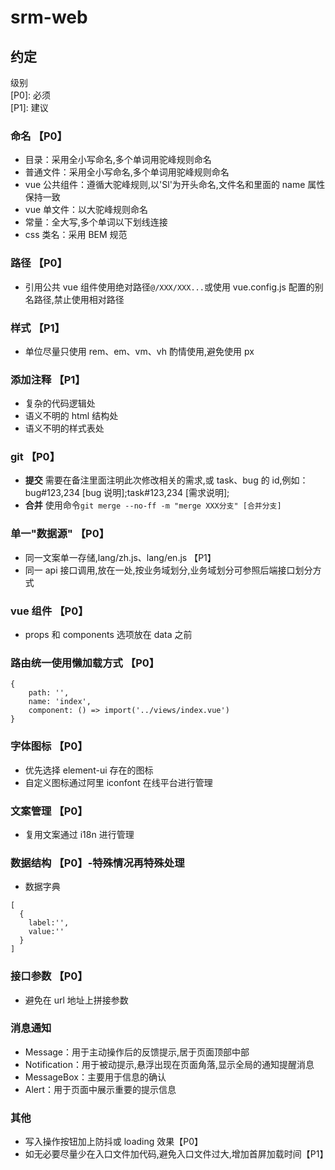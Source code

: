 # srm-web

## 约定

级别  
[P0]: 必须  
[P1]: 建议

### 命名 【P0】

- 目录：采用全小写命名,多个单词用驼峰规则命名
- 普通文件：采用全小写命名,多个单词用驼峰规则命名
- vue 公共组件：遵循大驼峰规则,以'Sl'为开头命名,文件名和里面的 name 属性保持一致
- vue 单文件：以大驼峰规则命名
- 常量：全大写,多个单词以下划线连接
- css 类名：采用 BEM 规范

### 路径 【P0】

- 引用公共 vue 组件使用绝对路径`@/XXX/XXX...`或使用 vue.config.js 配置的别名路径,禁止使用相对路径

### 样式 【P1】

- 单位尽量只使用 rem、em、vm、vh 酌情使用,避免使用 px

### 添加注释 【P1】

- 复杂的代码逻辑处
- 语义不明的 html 结构处
- 语义不明的样式表处

### git 【P0】

- **提交** 需要在备注里面注明此次修改相关的需求,或 task、bug 的 id,例如：bug#123,234 [bug 说明];task#123,234 [需求说明];
- **合并** 使用命令`git merge --no-ff -m "merge XXX分支" [合并分支]`

### 单一"数据源" 【P0】

- 同一文案单一存储,lang/zh.js、lang/en.js 【P1】
- 同一 api 接口调用,放在一处,按业务域划分,业务域划分可参照后端接口划分方式

### vue 组件 【P0】

- props 和 components 选项放在 data 之前

### 路由统一使用懒加载方式 【P0】

```
{
    path: '',
    name: 'index',
    component: () => import('../views/index.vue')
}
```

### 字体图标 【P0】

- 优先选择 element-ui 存在的图标
- 自定义图标通过阿里 iconfont 在线平台进行管理

### 文案管理 【P0】

- 复用文案通过 i18n 进行管理

### 数据结构 【P0】-特殊情况再特殊处理

- 数据字典

```
[
  {
    label:'',
    value:''
  }
]
```

### 接口参数 【P0】

- 避免在 url 地址上拼接参数

### 消息通知

- Message：用于主动操作后的反馈提示,居于页面顶部中部
- Notification：用于被动提示,悬浮出现在页面角落,显示全局的通知提醒消息
- MessageBox：主要用于信息的确认
- Alert：用于页面中展示重要的提示信息

### 其他

- 写入操作按钮加上防抖或 loading 效果【P0】
- 如无必要尽量少在入口文件加代码,避免入口文件过大,增加首屏加载时间【P1】
